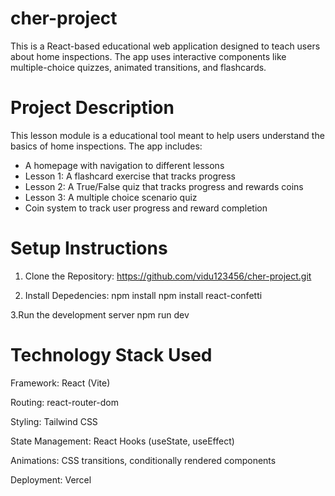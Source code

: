 # cher-project

This is a React-based educational web application designed to teach users about home inspections. The app uses interactive components like multiple-choice quizzes, animated transitions, and flashcards.


# Project Description

This lesson module is a educational tool meant to help users understand the basics of home inspections. The app includes:
- A  homepage with navigation to different lessons
- Lesson 1: A flashcard exercise that tracks progress
- Lesson 2: A True/False quiz that tracks progress and rewards coins
- Lesson 3: A multiple choice scenario quiz 
- Coin system to track user progress and reward completion



# Setup Instructions

1. Clone the Repository:
   https://github.com/vidu123456/cher-project.git

2. Install Depedencies:
   npm install
   npm install react-confetti
   
3.Run the development server
   npm run dev

# Technology Stack Used

Framework: React (Vite)

Routing: react-router-dom

Styling: Tailwind CSS

State Management: React Hooks (useState, useEffect)

Animations: CSS transitions, conditionally rendered components

Deployment: Vercel




   
